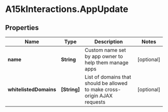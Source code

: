 # A15kInteractions.AppUpdate

## Properties
Name | Type | Description | Notes
------------ | ------------- | ------------- | -------------
**name** | **String** | Custom name set by app owner to help them manage apps | [optional] 
**whitelistedDomains** | **[String]** | List of domains that should be allowed to make cross-origin AJAX requests | [optional] 



